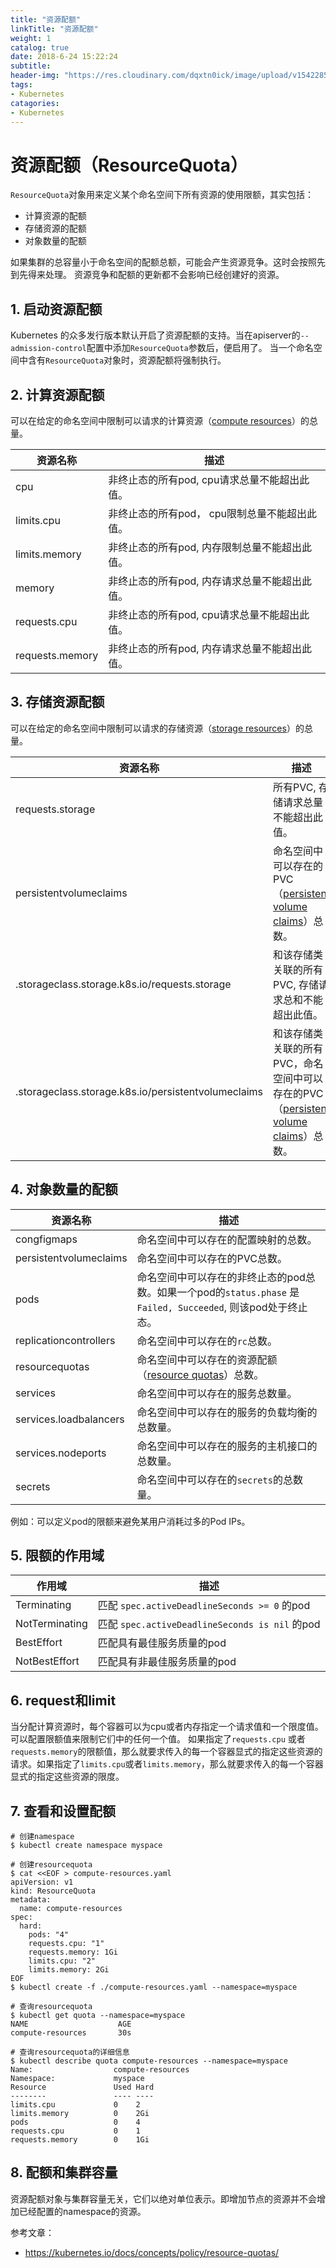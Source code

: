 ```yaml
---
title: "资源配额"
linkTitle: "资源配额"
weight: 1
catalog: true
date: 2018-6-24 15:22:24
subtitle:
header-img: "https://res.cloudinary.com/dqxtn0ick/image/upload/v1542285471/header/building.jpg"
tags:
- Kubernetes
catagories:
- Kubernetes
---
```


# 资源配额（ResourceQuota）

`ResourceQuota`对象用来定义某个命名空间下所有资源的使用限额，其实包括：

- 计算资源的配额
- 存储资源的配额
- 对象数量的配额

如果集群的总容量小于命名空间的配额总额，可能会产生资源竞争。这时会按照先到先得来处理。
资源竞争和配额的更新都不会影响已经创建好的资源。

## 1. 启动资源配额

Kubernetes 的众多发行版本默认开启了资源配额的支持。当在apiserver的`--admission-control`配置中添加`ResourceQuota`参数后，便启用了。 当一个命名空间中含有`ResourceQuota`对象时，资源配额将强制执行。

## 2. 计算资源配额

可以在给定的命名空间中限制可以请求的计算资源（[compute resources](https://kubernetes.io/docs/concepts/configuration/manage-compute-resources-container/)）的总量。

| 资源名称        | 描述                                          |
| --------------- | --------------------------------------------- |
| cpu             | 非终止态的所有pod, cpu请求总量不能超出此值。  |
| limits.cpu      | 非终止态的所有pod， cpu限制总量不能超出此值。 |
| limits.memory   | 非终止态的所有pod, 内存限制总量不能超出此值。 |
| memory          | 非终止态的所有pod, 内存请求总量不能超出此值。 |
| requests.cpu    | 非终止态的所有pod, cpu请求总量不能超出此值。  |
| requests.memory | 非终止态的所有pod, 内存请求总量不能超出此值。 |

## 3. 存储资源配额

可以在给定的命名空间中限制可以请求的存储资源（[storage resources](https://kubernetes.io/docs/concepts/storage/persistent-volumes/)）的总量。

| 资源名称                                            | 描述                                                         |
| --------------------------------------------------- | ------------------------------------------------------------ |
| requests.storage                                    | 所有PVC, 存储请求总量不能超出此值。                          |
| persistentvolumeclaims                              | 命名空间中可以存在的PVC（[persistent volume claims](https://kubernetes.io/docs/concepts/storage/persistent-volumes/#persistentvolumeclaims)）总数。 |
| .storageclass.storage.k8s.io/requests.storage       | 和该存储类关联的所有PVC, 存储请求总和不能超出此值。          |
| .storageclass.storage.k8s.io/persistentvolumeclaims | 和该存储类关联的所有PVC，命名空间中可以存在的PVC（[persistent volume claims](https://kubernetes.io/docs/concepts/storage/persistent-volumes/#persistentvolumeclaims)）总数。 |

## 4. 对象数量的配额

| 资源名称               | 描述                                                         |
| ---------------------- | ------------------------------------------------------------ |
| congfigmaps            | 命名空间中可以存在的配置映射的总数。                         |
| persistentvolumeclaims | 命名空间中可以存在的PVC总数。                                |
| pods                   | 命名空间中可以存在的非终止态的pod总数。如果一个pod的`status.phase` 是 `Failed, Succeeded`, 则该pod处于终止态。 |
| replicationcontrollers | 命名空间中可以存在的`rc`总数。                               |
| resourcequotas         | 命名空间中可以存在的资源配额（[resource quotas](https://kubernetes.io/docs/admin/admission-controllers/#resourcequota)）总数。 |
| services               | 命名空间中可以存在的服务总数量。                             |
| services.loadbalancers | 命名空间中可以存在的服务的负载均衡的总数量。                 |
| services.nodeports     | 命名空间中可以存在的服务的主机接口的总数量。                 |
| secrets                | 命名空间中可以存在的`secrets`的总数量。                      |

例如：可以定义pod的限额来避免某用户消耗过多的Pod IPs。

## 5. 限额的作用域

| 作用域         | 描述                                           |
| -------------- | ---------------------------------------------- |
| Terminating    | 匹配 `spec.activeDeadlineSeconds >= 0` 的pod   |
| NotTerminating | 匹配 `spec.activeDeadlineSeconds is nil` 的pod |
| BestEffort     | 匹配具有最佳服务质量的pod                      |
| NotBestEffort  | 匹配具有非最佳服务质量的pod                    |

## 6. request和limit

当分配计算资源时，每个容器可以为cpu或者内存指定一个请求值和一个限度值。可以配置限额值来限制它们中的任何一个值。
如果指定了`requests.cpu` 或者 `requests.memory`的限额值，那么就要求传入的每一个容器显式的指定这些资源的请求。如果指定了`limits.cpu`或者`limits.memory`，那么就要求传入的每一个容器显式的指定这些资源的限度。

## 7. 查看和设置配额

```shell
# 创建namespace
$ kubectl create namespace myspace

# 创建resourcequota
$ cat <<EOF > compute-resources.yaml
apiVersion: v1
kind: ResourceQuota
metadata:
  name: compute-resources
spec:
  hard:
    pods: "4"
    requests.cpu: "1"
    requests.memory: 1Gi
    limits.cpu: "2"
    limits.memory: 2Gi
EOF
$ kubectl create -f ./compute-resources.yaml --namespace=myspace

# 查询resourcequota
$ kubectl get quota --namespace=myspace
NAME                    AGE
compute-resources       30s

# 查询resourcequota的详细信息
$ kubectl describe quota compute-resources --namespace=myspace
Name:                  compute-resources
Namespace:             myspace
Resource               Used Hard
--------               ---- ----
limits.cpu             0    2
limits.memory          0    2Gi
pods                   0    4
requests.cpu           0    1
requests.memory        0    1Gi
```

## 8. 配额和集群容量

资源配额对象与集群容量无关，它们以绝对单位表示。即增加节点的资源并不会增加已经配置的namespace的资源。

参考文章：
- https://kubernetes.io/docs/concepts/policy/resource-quotas/
  